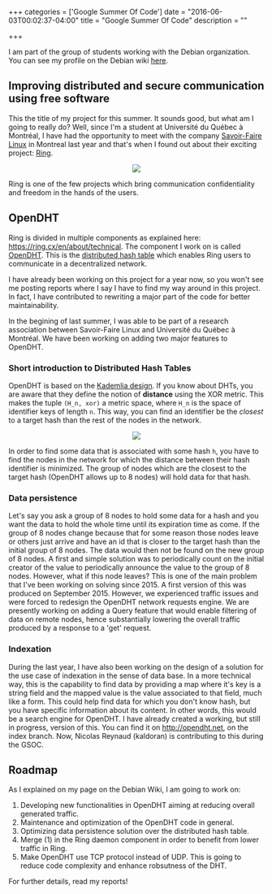+++
categories = ['Google Summer Of Code']
date = "2016-06-03T00:02:37-04:00"
title = "Google Summer Of Code"
description = ""

+++

I am part of the group of students working with the Debian organization. You can
see my profile on the Debian wiki [here](https://wiki.debian.org/SummerOfCode2016/StudentApplications/SimonD%C3%A9saulniers).

## Improving distributed and secure communication using free software

This the title of my project for this summer. It sounds good, but what am I
going to really do? Well, since I'm a student at Université du Québec à
Montréal, I have had the opportunity to meet with the company
[Savoir-Faire Linux][] in Montreal last year and that's when I found out about
their exciting project: [Ring][].

<div style="text-align:center"><img src="/img/ring.svg"/></div>

Ring is one of the few projects which bring communication confidentiality and
freedom in the hands of the users.

[Savoir-Faire Linux]: https://savoirfairelinux.com
[Ring]: https://ring.cx

## OpenDHT

Ring is divided in multiple components as explained here:
https://ring.cx/en/about/technical. The component I work on is called
[OpenDHT][]. This is the [distributed hash table][] which enables Ring users to
communicate in a decentralized network.

I have already been working on this project for a year now, so you won't see me
posting reports where I say I have to find my way around in this project. In
fact, I have contributed to rewriting a major part of the code for better
maintainability.

In the begining of last summer, I was able to be part of a research association
between Savoir-Faire Linux and Université du Québec à Montréal. We have been
working on adding two major features to OpenDHT.

### Short introduction to Distributed Hash Tables

OpenDHT is based on the [Kademlia design][]. If you know about DHTs, you are
aware that they define the notion of **distance** using the XOR metric. This
makes the tuple `(H_n, xor)` a metric space, where `H_n` is the space of
identifier keys of length `n`. This way, you can find an identifier be the
*closest* to a target hash than the rest of the nodes in the network.

<div style="text-align:center"><img src="/img/dht.eight.nodes.png"/></div>

In order to find some data that is associated with some hash `h`, you have to
find the nodes in the network for which the distance between their hash
identifier is minimized. The group of nodes  which are the closest to the target
hash (OpenDHT allows up to 8 nodes) will hold data for that hash.

### Data persistence

Let's say you ask a group of 8 nodes to hold some data for a hash and you want
the data to hold the whole time until its expiration time as come. If the group
of 8 nodes change because that for some reason those nodes leave or others just
arrive and have an id that is closer to the target hash than the initial group
of 8 nodes. The data would then not be found on the new group of 8 nodes. A
first and simple solution was to periodically count on the initial creator of
the value to periodically announce the value to the group of 8 nodes. However,
what if this node leaves? This is one of the main problem that I've been working
on solving since 2015. A first version of this was produced on September 2015.
However, we experienced traffic issues and were forced to redesign the OpenDHT
network requests engine. We are presently working on adding a Query feature that
would enable filtering of data on remote nodes, hence substantially lowering the
overall traffic produced by a response to a 'get' request.

[Kademlia design]: https://en.wikipedia.org/wiki/Kademlia

### Indexation

During the last year, I have also been working on the design of a solution for
the use case of indexation in the sense of data base. In a more technical way,
this is the capability to find data by providing a map where it's key is a
string field and the mapped value is the value associated to that field, much
like a form. This could help find data for which you don't know hash, but you
have specific information about its content. In other words, this would be a
search engine for OpenDHT. I have already created a working, but still in
progress, version of this. You can find it on http://opendht.net, on the index
branch. Now, Nicolas Reynaud (kaldoran) is contributing to this during the GSOC.

[OpenDHT]: http://opendht.net
[distributed hash table]: https://en.wikipedia.org/wiki/Distributed_hash_table

## Roadmap

As I explained on my page on the Debian Wiki, I am going to work on:

1. Developing new functionalities in OpenDHT aiming at reducing overall
   generated traffic.
2. Maintenance and optimization of the OpenDHT code in general.
3. Optimizing data persistence solution over the distributed hash table.
4. Merge (1) in the Ring daemon component in order to benefit from lower traffic
   in Ring.
5. Make OpenDHT use TCP protocol instead of UDP. This is going to reduce code
   complexity and enhance robsutness of the DHT.

For further details, read my reports!
